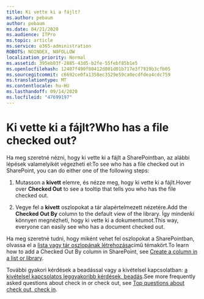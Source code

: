 ```yaml
---
title: Ki vette ki a fájlt?
ms.author: pebaum
author: pebaum
ms.date: 04/21/2020
ms.audience: ITPro
ms.topic: article
ms.service: o365-administration
ROBOTS: NOINDEX, NOFOLLOW
localization_priority: Normal
ms.assetid: 395eb03f-2885-43d5-b2fe-55febf85b1e5
ms.openlocfilehash: 12407f490f80412d801d01b717e3f7919b3cfb05
ms.sourcegitcommit: c6692ce0fa1358ec3529e59ca0ecdfdea4cdc759
ms.translationtype: MT
ms.contentlocale: hu-HU
ms.lasthandoff: 09/14/2020
ms.locfileid: "47699197"
---
```

# <a name="who-has-a-file-checked-out"></a><span data-ttu-id="cf84c-102">Ki vette ki a fájlt?</span><span class="sxs-lookup"><span data-stu-id="cf84c-102">Who has a file checked out?</span></span>

<span data-ttu-id="cf84c-103">Ha meg szeretné nézni, hogy ki vette ki a fájlt a SharePointban, az alábbi lépések valamelyikét végezheti el:</span><span class="sxs-lookup"><span data-stu-id="cf84c-103">To see who has a file checked out in SharePoint, you can do either one of the following steps:</span></span>
  
1. <span data-ttu-id="cf84c-104">Mutasson a **kivett** elemre, és nézze meg, hogy ki vette ki a fájlt.</span><span class="sxs-lookup"><span data-stu-id="cf84c-104">Hover over **Checked Out** to see a tooltip that tells you who has the file checked out.</span></span> 
    
2. <span data-ttu-id="cf84c-105">Vegye fel a **kivett** oszlopokat a tár alapértelmezett nézetére.</span><span class="sxs-lookup"><span data-stu-id="cf84c-105">Add the **Checked Out By** column to the default view of the library.</span></span> <span data-ttu-id="cf84c-106">Így mindenki könnyen megnézheti, hogy ki vette ki a dokumentumot.</span><span class="sxs-lookup"><span data-stu-id="cf84c-106">This way, everyone can easily see who has a document checked out.</span></span> 
    
<span data-ttu-id="cf84c-107">Ha meg szeretné tudni, hogy miként vehet fel oszlopokat a SharePointban, olvassa el a [lista vagy tár oszlopának létrehozása](https://go.microsoft.com/fwlink/?linkid=2019591)című témakört.</span><span class="sxs-lookup"><span data-stu-id="cf84c-107">To learn how to add a Checked Out By column in SharePoint, see [Create a column in a list or library](https://go.microsoft.com/fwlink/?linkid=2019591).</span></span> 
  
<span data-ttu-id="cf84c-108">További gyakori kérdések a beadással vagy a kivételsel kapcsolatban: [a kivételsel kapcsolatos leggyakoribb kérdések, beadás](https://go.microsoft.com/fwlink/?linkid=2018786).</span><span class="sxs-lookup"><span data-stu-id="cf84c-108">See more frequently asked questions about check in or check out, see [Top questions about check out, check in](https://go.microsoft.com/fwlink/?linkid=2018786).</span></span>
  

